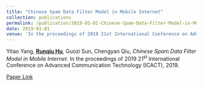 ```yaml
---
title: "Chinese Spam Data Filter Model in Mobile Internet"
collection: publications
permalink: /publication/2019-01-01-Chinese-Spam-Data-Filter-Model-in-Mobile-Internet
date: 2019-01-01
venue: 'In the proceedings of 2019 21st International Conference on Advanced Communication Technology (ICACT)'
---
```

Yitao Yang,  **<u>Runqiu Hu</u>**,  Guozi Sun,  Chengyan Qiu, *Chinese Spam Data Filter Model in Mobile Internet*. In the proceedings of 2019 21<sup>st</sup> International Conference on Advanced Communication Technology (ICACT), 2019.

[Paper Link](https://ieeexplore.ieee.org/document/8701896)